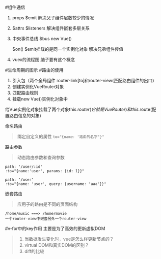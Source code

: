 #组件通信
  1. props $emit 解决父子组件层数较少的情况
  2. $attrs $listeners 解决组件嵌套多层关系
  3. 中央事件总线 $bus new Vue()
     
     $on() $emit挂载的是同一个实例化对象 解决兄弟组件传值
  4. vuex的流程图 脑子要有这个概念
  
#生命周期的图示
#路由的使用
  1. 引入包（两个全局组件 router-link[to]和router-view(匹配路由组件的出口)
  2. 创建实例化VueRouter对象
  3. 匹配路由规则
  4. 挂载new Vue()实例化对象中
  
  给Vue实例化对象挂载了两个对象this.$router(它就是VueRouter)和this.$route(配置路由信息的对象)
  
  命名路由
  > 绑定自定义的属性 `to="{name: '路由的名字"}"`
   
  路由参数
  > 动态路由参数和查询参数
  ```
  path: '/user/:id'
  :to="{name:'user', params: {id: 1}}"
  
  path: '/user'
  :to="{name: 'user', query: {username: 'aaa'}}"
  ```
  嵌套路由
  > 应用子的路由是不同的页面结构
  ```
  /home/music ===> /home/movie
  一个router-view中嵌套另外一个router-view
  ```
#v-for中的key作用
  主要是为了高效的更新虚拟DOM
>1. 当数据发生变化时，vue是怎么样更新节点的？
>2. virtual DOM和真实DOM的区别？
>3. diff的比较